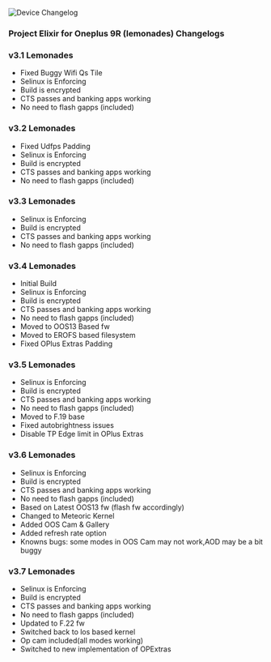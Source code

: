 ![Device Changelog](https://i.imgur.com/C0Wcdr5.png)

### Project Elixir for Oneplus 9R (lemonades) Changelogs

### v3.1 Lemonades

- Fixed Buggy Wifi Qs Tile
- Selinux is Enforcing
- Build is encrypted
- CTS passes and banking apps working
- No need to flash gapps (included)

### v3.2 Lemonades

- Fixed Udfps Padding
- Selinux is Enforcing
- Build is encrypted
- CTS passes and banking apps working
- No need to flash gapps (included)

### v3.3 Lemonades

- Selinux is Enforcing
- Build is encrypted
- CTS passes and banking apps working
- No need to flash gapps (included)

### v3.4 Lemonades

- Initial Build
- Selinux is Enforcing
- Build is encrypted
- CTS passes and banking apps working
- No need to flash gapps (included)
- Moved to OOS13 Based fw
- Moved to EROFS based filesystem
- Fixed OPlus Extras Padding

### v3.5 Lemonades

- Selinux is Enforcing
- Build is encrypted
- CTS passes and banking apps working
- No need to flash gapps (included)
- Moved to F.19 base
- Fixed autobrightness issues
- Disable TP Edge limit in OPlus Extras

### v3.6 Lemonades

- Selinux is Enforcing
- Build is encrypted
- CTS passes and banking apps working
- No need to flash gapps (included)
- Based on Latest OOS13 fw (flash fw accordingly)
- Changed to Meteoric Kernel
- Added OOS Cam & Gallery
- Added refresh rate option
- Knowns bugs: some modes in OOS Cam may not work,AOD may be a bit buggy

### v3.7 Lemonades

- Selinux is Enforcing
- Build is encrypted
- CTS passes and banking apps working
- No need to flash gapps (included)
- Updated to F.22 fw
- Switched back to los based kernel
- Op cam included(all modes working)
- Switched to new implementation of OPExtras
